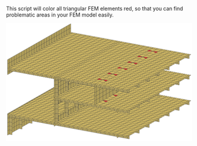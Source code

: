 This script will color all triangular FEM elements red, so that you can find problematic areas in your FEM model easily.

![triangles](https://github.com/napa-lh/scripts/blob/master/FEM/find-triangular-elements/IMAGE.png)